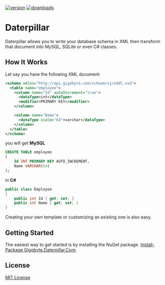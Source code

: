 [![version](https://img.shields.io/nuget/v/Gigobyte.Daterpillar.Core.svg?style=flat-square)](https://www.nuget.org/packages?q=Gigobyte.Daterpillar.Core)
[![downloads](https://img.shields.io/nuget/dt/Gigobyte.Daterpillar.Core.svg)](https://img.shields.io/nuget/dt/Gigobyte.Daterpillar.Core.svg)
# Daterpillar
Daterpillar allows you to write your database schema in XML then transform that document into MySQL, SQLite or even C# classes.

## How It Works
Let say you have the following XML document

```xml
<schema xmlns="http://api.gigobyte.com/scheam/v1/xddl.xsd">
  <table name="employee">
    <column name="Id" autoIncrement="true">
      <dataType>int</dataType>
      <modifier>PRIMARY KEY</modifier>
    </column>

    <column name="Name">
      <dataType scale="64">varchar</dataType>
    </column>
  </table>
</schema>
```

you will get **MySQL** 

```sql
CREATE TABLE employee
(
	Id INT PRIMARY KEY AUTO_INCREMENT,
	Name VARCHAR(64)
);
```

in **C#**

```csharp
public class Employee
{
	public int Id { get; set; }
	public int Name { get; set; }
}
```

Creating your own template or customizing an existing one is also easy.

## Getting Started
The easiest way to get started is by installing the NuGet package.
[Install-Package Gigobyte.Daterpillar.Core](https://www.nuget.org/packages/Gigobyte.Daterpillar.Core).

## License
[MIT License](https://github.com/Ackara/Daterpillar/blob/master/LICENSE)
